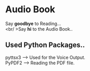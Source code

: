 # Audio Book
Say <b>goodbye</b> to Reading...<br>
   <br/    >Say <b>hi</b> to the Audio Book..
 <br>
## Used Python Packages..
pyttsx3 --> Used for the Voice Output.<br>
PyPDF2  --> Reading the PDF file.<br>
